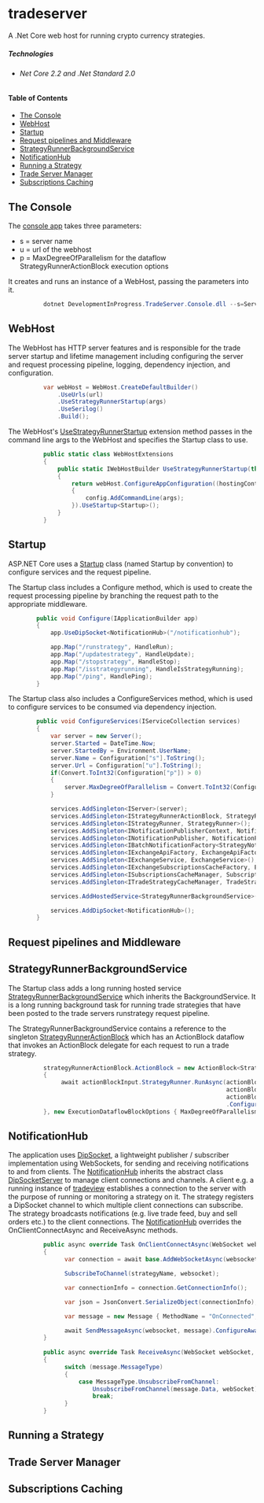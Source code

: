 # tradeserver
A .Net Core web host for running crypto currency strategies.

##### Technologies
*	###### Net Core 2.2 and .Net Standard 2.0
#####

#### Table of Contents
* [The Console](#the-console)
* [WebHost](#webhost)
* [Startup](#startup)
* [Request pipelines and Middleware](#request-pipelines-and-middleware)
* [StrategyRunnerBackgroundService](#strategyrunnerbackgroundservice)
* [NotificationHub](#notificationhub)
* [Running a Strategy](#running-a-strategy)
* [Trade Server Manager](#trade-server-manager)
* [Subscriptions Caching](#subscriptions-caching)

## The Console
The [console app](https://github.com/grantcolley/tradeserver/blob/master/src/DevelopmentInProgress.TradeServer.Console/Program.cs) takes three parameters:
- s = server name
- u = url of the webhost
- p = MaxDegreeOfParallelism for the dataflow StrategyRunnerActionBlock execution options

It creates and runs an instance of a WebHost, passing the parameters into it.

```C#
          dotnet DevelopmentInProgress.TradeServer.Console.dll --s=ServerName --u=http://+:5500 --p=5
```

## WebHost
The WebHost has HTTP server features and is responsible for the trade server startup and lifetime management including configuring the server and request processing pipeline, logging, dependency injection, and configuration.

```C#
          var webHost = WebHost.CreateDefaultBuilder()
              .UseUrls(url)
              .UseStrategyRunnerStartup(args)
              .UseSerilog()
              .Build();
```

The WebHost's [UseStrategyRunnerStartup](https://github.com/grantcolley/tradeserver/blob/master/src/DevelopmentInProgress.TradeServer.StrategyRunner.WebHost/Web/WebHostExtensions.cs) extension method passes in the command line args to the WebHost and specifies the Startup class to use.

```C#
          public static class WebHostExtensions
          {
              public static IWebHostBuilder UseStrategyRunnerStartup(this IWebHostBuilder webHost, string[] args)
              {
                  return webHost.ConfigureAppConfiguration((hostingContext, config) =>
                  {
                      config.AddCommandLine(args);
                  }).UseStartup<Startup>();
              }
          }
```

## Startup
ASP.NET Core uses a [Startup](https://github.com/grantcolley/tradeserver/blob/master/src/DevelopmentInProgress.TradeServer.StrategyRunner.WebHost/Web/Startup.cs) class (named Startup by convention) to configure services and the request pipeline.

The Startup class includes a Configure method, which is used to create the request processing pipeline by branching the request path to the appropriate middleware. 

```C#
        public void Configure(IApplicationBuilder app)
        {
            app.UseDipSocket<NotificationHub>("/notificationhub");

            app.Map("/runstrategy", HandleRun);
            app.Map("/updatestrategy", HandleUpdate);
            app.Map("/stopstrategy", HandleStop);
            app.Map("/isstrategyrunning", HandleIsStrategyRunning);
            app.Map("/ping", HandlePing);
        }
```

The Startup class also includes a ConfigureServices method, which is used to configure services to be consumed via dependency injection.

```C#
        public void ConfigureServices(IServiceCollection services)
        {
            var server = new Server();
            server.Started = DateTime.Now;
            server.StartedBy = Environment.UserName;
            server.Name = Configuration["s"].ToString();
            server.Url = Configuration["u"].ToString();
            if(Convert.ToInt32(Configuration["p"]) > 0)
            {
                server.MaxDegreeOfParallelism = Convert.ToInt32(Configuration["p"]);
            }

            services.AddSingleton<IServer>(server);
            services.AddSingleton<IStrategyRunnerActionBlock, StrategyRunnerActionBlock>();
            services.AddSingleton<IStrategyRunner, StrategyRunner>();
            services.AddSingleton<INotificationPublisherContext, NotificationPublisherContext>();
            services.AddSingleton<INotificationPublisher, NotificationPublisher>();
            services.AddSingleton<IBatchNotificationFactory<StrategyNotification>, StrategyBatchNotificationFactory>();
            services.AddSingleton<IExchangeApiFactory, ExchangeApiFactory>();
            services.AddSingleton<IExchangeService, ExchangeService>();
            services.AddSingleton<IExchangeSubscriptionsCacheFactory, ExchangeSubscriptionsCacheFactory>();
            services.AddSingleton<ISubscriptionsCacheManager, SubscriptionsCacheManager>();
            services.AddSingleton<ITradeStrategyCacheManager, TradeStrategyCacheManager>();

            services.AddHostedService<StrategyRunnerBackgroundService>();

            services.AddDipSocket<NotificationHub>();
        }
```

## Request pipelines and Middleware

## StrategyRunnerBackgroundService
The Startup class adds a long running hosted service [StrategyRunnerBackgroundService](https://github.com/grantcolley/tradeserver/blob/master/src/DevelopmentInProgress.TradeServer.StrategyRunner.WebHost/Web/HostedService/StrategyRunnerBackgroundService.cs) which inherits the BackgroundService. It is a long running background task for running trade strategies that have been posted to the trade servers runstrategy request pipeline.

The StrategyRunnerBackgroundService contains a reference to the singleton [StrategyRunnerActionBlock](https://github.com/grantcolley/tradeserver/blob/master/src/DevelopmentInProgress.TradeServer.StrategyRunner.WebHost/Web/HostedService/StrategyRunnerActionBlock.cs) which has an ActionBlock dataflow that invokes an ActionBlock<StrategyRunnerActionBlockInput> delegate for each request to run a trade strategy.

```C#
          strategyRunnerActionBlock.ActionBlock = new ActionBlock<StrategyRunnerActionBlockInput>(async actionBlockInput =>
          {
               await actionBlockInput.StrategyRunner.RunAsync(actionBlockInput.Strategy,
                                                              actionBlockInput.DownloadsPath,
                                                              actionBlockInput.CancellationToken)
                                                              .ConfigureAwait(false);
          }, new ExecutionDataflowBlockOptions { MaxDegreeOfParallelism = server.MaxDegreeOfParallelism });
```

## NotificationHub
The application uses [DipSocket](https://github.com/grantcolley/dipsocket), a lightweight publisher / subscriber implementation using WebSockets, for sending and receiving notifications to and from clients. The [NotificationHub](https://github.com/grantcolley/tradeserver/blob/master/src/DevelopmentInProgress.TradeServer.StrategyRunner.WebHost/Notification/Publishing/NotificationHub.cs) inherits the abstract class [DipSocketServer](https://github.com/grantcolley/dipsocket/blob/master/src/DipSocket/Server/DipSocketServer.cs) to manage client connections and channels. A client e.g. a running instance of [tradeview](https://github.com/grantcolley/tradeview) establishes a connection to the server with the purpose of running or monitoring a strategy on it. The strategy registers a DipSocket channel to which multiple client connections can subscribe. The strategy broadcasts notifications (e.g. live trade feed, buy and sell orders etc.) to the client connections. The [NotificationHub](https://github.com/grantcolley/tradeserver/blob/master/src/DevelopmentInProgress.TradeServer.StrategyRunner.WebHost/Notification/Publishing/NotificationHub.cs) overrides the OnClientConnectAsync and ReceiveAsync methods.

```C#
          public async override Task OnClientConnectAsync(WebSocket websocket, string clientId, string strategyName)
          {
                var connection = await base.AddWebSocketAsync(websocket).ConfigureAwait(false);

                SubscribeToChannel(strategyName, websocket);

                var connectionInfo = connection.GetConnectionInfo();

                var json = JsonConvert.SerializeObject(connectionInfo);

                var message = new Message { MethodName = "OnConnected", SenderConnectionId = "StrategyRunner", Data = json };

                await SendMessageAsync(websocket, message).ConfigureAwait(false);
          }
        
          public async override Task ReceiveAsync(WebSocket webSocket, Message message)
          {
                switch (message.MessageType)
                {
                    case MessageType.UnsubscribeFromChannel:
                        UnsubscribeFromChannel(message.Data, webSocket);
                        break;
                }
          }
```

## Running a Strategy

## Trade Server Manager

## Subscriptions Caching

